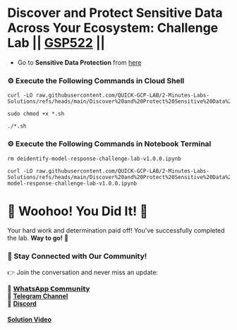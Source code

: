 # Discover and Protect Sensitive Data Across Your Ecosystem: Challenge Lab || [GSP522](https://www.cloudskillsboost.google/focuses/109502?parent=catalog) ||

* Go to **Sensitive Data Protection** from [here](https://console.cloud.google.com/security/sensitive-data-protection/create/discoveryConfiguration;source=DATA_PROFILE_COVERAGE_DASHBOARD;discoveryType=4?project=)

### ⚙️ Execute the Following Commands in Cloud Shell

```
curl -LO raw.githubusercontent.com/QUICK-GCP-LAB/2-Minutes-Labs-Solutions/refs/heads/main/Discover%20and%20Protect%20Sensitive%20Data%20Across%20Your%20Ecosystem%20Challenge%20Lab/gsp522.sh

sudo chmod +x *.sh

./*.sh
```

### ⚙️ Execute the Following Commands in Notebook Terminal

```
rm deidentify-model-response-challenge-lab-v1.0.0.ipynb

curl -LO raw.githubusercontent.com/QUICK-GCP-LAB/2-Minutes-Labs-Solutions/refs/heads/main/Discover%20and%20Protect%20Sensitive%20Data%20Across%20Your%20Ecosystem%20Challenge%20Lab/deidentify-model-response-challenge-lab-v1.0.0.ipynb
```

# 🎉 Woohoo! You Did It! 🎉

Your hard work and determination paid off!
You've successfully completed the lab. **Way to go!** 🚀

### 💬 Stay Connected with Our Community!

👉 Join the conversation and never miss an update:

💚 [**𝗪𝗵𝗮𝘁𝘀𝗔𝗽𝗽 𝗖𝗼𝗺𝗺𝘂𝗻𝗶𝘁𝘆**](https://chat.whatsapp.com/FYKYrKwcwYDE2Xl08SEi7D) <br>
📢 [**Telegram Channel**](https://t.me/+e1HQkO3ao2FmMGQ1) <br>
👥 [**Discord**](https://discord.gg/VzBN22adUC)

#### [Solution Video](https://www.youtube.com/@officialSheBright)

